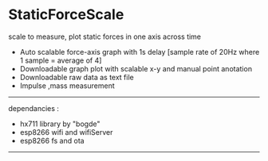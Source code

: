 # StaticForceScale
scale to measure, plot static forces in one axis across time
* Auto scalable force-axis graph with 1s delay [sample rate of 20Hz where 1 sample = average of 4]
* Downloadable graph plot with scalable x-y and manual point anotation
* Downloadable raw data as text file
* Impulse ,mass measurement
_______________________
dependancies :
* hx711 library by "bogde"
* esp8266 wifi and wifiServer
* esp8266 fs and ota
-------------------------
